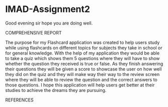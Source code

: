 # IMAD-Assignment2

Good evening sir hope you are doing well.

COMPREHENSIVE REPORT

The purpose for my Flashcard application was created to help users study while using flashcards on different topics for subjects they take in school or for general knowledge. With the help of my application they would be able to take a quiz which shows them 5 questions where they will have to show whether the question they received is true or false. As they finish answering their questions they will be given a score to showcase the user on how well they did on the quiz and they will make way their way to the review screen where they will be able to review the question and the correct answers to those questions. I hope this application will help users get better at their studies to achieve the dreams they are pursuing. 

REFERENCES

